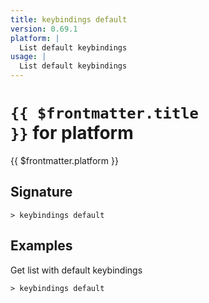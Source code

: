 ```yaml
---
title: keybindings default
version: 0.69.1
platform: |
  List default keybindings
usage: |
  List default keybindings
---
```


# <code>{{ $frontmatter.title }}</code> for platform

<div style='white-space: pre-wrap;margin-top: 10px'>{{ $frontmatter.platform }}</div>

## Signature

```> keybindings default ```

## Examples

Get list with default keybindings
```shell
> keybindings default
```
